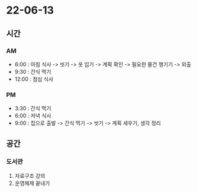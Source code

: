 # 22-06-13

## 시간

### AM
- 6:00 : 아침 식사 -> 씻기 -> 옷 입기 -> 계획 확인 -> 필요한 물건 챙기기 -> 외출
- 9:30 : 간식 먹기
- 12:00 : 점심 식사

### PM
- 3:30 : 간식 먹기
- 6:00 : 저녁 식사
- 9:00 : 집으로 출발 -> 간식 먹기 -> 씻기 -> 계획 세우기, 생각 정리

## 공간

### 도서관
1. 자료구조 강의
2. 운영체제 끝내기
